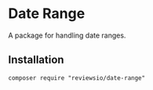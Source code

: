 # Date Range

A package for handling date ranges.

## Installation

```
composer require "reviewsio/date-range"
```
